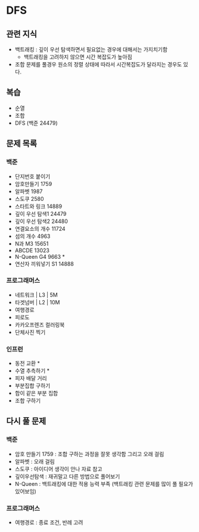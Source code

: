 # DFS

## 관련 지식

- 백트래킹 : 깊이 우선 탐색하면서 필요없는 경우에 대해서는 가지치기함
    - 백트래킹을 고려하지 않으면 시간 복잡도가 높아짐
- 조합 문제를 풀경우 원소의 정렬 상태에 따라서 시간복잡도가 달라지는 경우도 있다.

## 복습

- 순열
- 조합
- DFS (백준 24479)

## 문제 목록

### 백준

- 단지번호 붙이기
- 암호만들기 1759
- 알파벳 1987
- 스도쿠 2580
- 스타트와 링크 14889
- 깊이 우선 탐색1 24479
- 깊이 우선 탐색2 24480
- 연결요소의 개수 11724
- 섬의 개수 4963
- N과 M3 15651
- ABCDE 13023
- N-Queen G4 9663 *
- 연산자 끼워넣기 S1 14888 

### 프로그래머스

- 네트워크 | L3 | 5M
- 타겟넘버 | L2 | 10M
- 여행경로
- 피로도
- 카카오프렌즈 컬러링북
- 단체사진 찍기

### 인프런

- 동전 교환 *
- 수열 추측하기 *
- 피자 배달 거리
- 부분집합 구하기
- 합이 같은 부분 집합
- 조합 구하기

## 다시 풀 문제

### 백준

- 암호 만들기 1759 : 조합 구하는 과정을 잘못 생각함 그리고 오래 걸림
- 알파벳 : 오래 걸림
- 스도쿠 : 아이디어 생각이 안나 자료 참고
- 깊이우선탐색 : 재귀말고 다른 방법으로 풀어보기
- N-Queen : 백트래킹에 대한 적용 능력 부족 (백트래킹 관련 문제를 많이 풀 필요가 있어보임)

### 프로그래머스

- 여행경로 : 종료 조건, 반례 고려